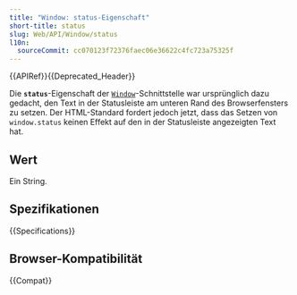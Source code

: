 ```yaml
---
title: "Window: status-Eigenschaft"
short-title: status
slug: Web/API/Window/status
l10n:
  sourceCommit: cc070123f72376faec06e36622c4fc723a75325f
---
```


{{APIRef}}{{Deprecated_Header}}

Die **`status`**-Eigenschaft der
[`Window`](/de/docs/Web/API/Window)-Schnittstelle war ursprünglich dazu gedacht, den Text in der Statusleiste am unteren Rand des Browserfensters zu setzen. Der HTML-Standard fordert jedoch jetzt, dass das Setzen von `window.status` keinen Effekt auf den in der Statusleiste angezeigten Text hat.

## Wert

Ein String.

## Spezifikationen

{{Specifications}}

## Browser-Kompatibilität

{{Compat}}
